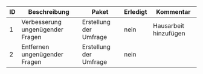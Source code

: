 ID | Beschreibung | Paket | Erledigt|Kommentar|
---|--------------|-------|---------|---------|
1|Verbesserung ungenügender Fragen | Erstellung der Umfrage| nein| Hausarbeit hinzufügen |
2|Entfernen ungenügender Fragen | Erstellung der Umfrage | nein| |
